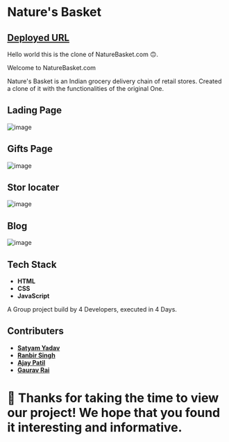 # Nature's Basket


## [Deployed URL](https://golden-figolla-81a3b0.netlify.app)

Hello world this is the clone of NatureBasket.com 🙃.

Welcome to NatureBasket.com

Nature's Basket is an Indian grocery delivery chain of retail stores.
Created a clone of it with the functionalities of the original One.

## Lading Page 


![image](https://user-images.githubusercontent.com/103804433/204324502-8046b9ae-63b2-4628-bc6e-ab43b15dcc33.png)



## Gifts Page


![image](https://user-images.githubusercontent.com/103804433/204325081-7c531eab-ac2f-4a41-b753-e93292a041be.png)


## Stor locater


![image](https://user-images.githubusercontent.com/103804433/204325462-3e439d39-7fd8-4b5e-bdf3-04725727f1de.png)

## Blog

![image](https://user-images.githubusercontent.com/103804433/204326043-92505f0c-a7d0-4e64-b1cc-19c3b2c86688.png)




## Tech Stack 
- **HTML**
- **CSS**
- **JavaScript**




A Group project build by 4 Developers, executed in 4 Days.

## Contributers
- **[Satyam Yadav](https://github.com/iamsatyamyadav)**
- **[Ranbir Singh](https://github.com/sranbir392)**
- **[Ajay Patil](https://github.com/ajaypatil1720)**
- **[Gaurav Rai](https://github.com/gauravrai2783)**

# 🤝 Thanks for taking the time to view our project! We hope that you found it interesting and informative.


